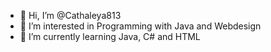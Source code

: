- 👋 Hi, I’m @Cathaleya813
- 👀 I’m interested in Programming with Java and Webdesign
- 🌱 I’m currently learning Java, C# and HTML
<!---
Cathaleya813/Cathaleya813 is a ✨ special ✨ repository because its `README.md` (this file) appears on your GitHub profile.
You can click the Preview link to take a look at your changes.
--->
